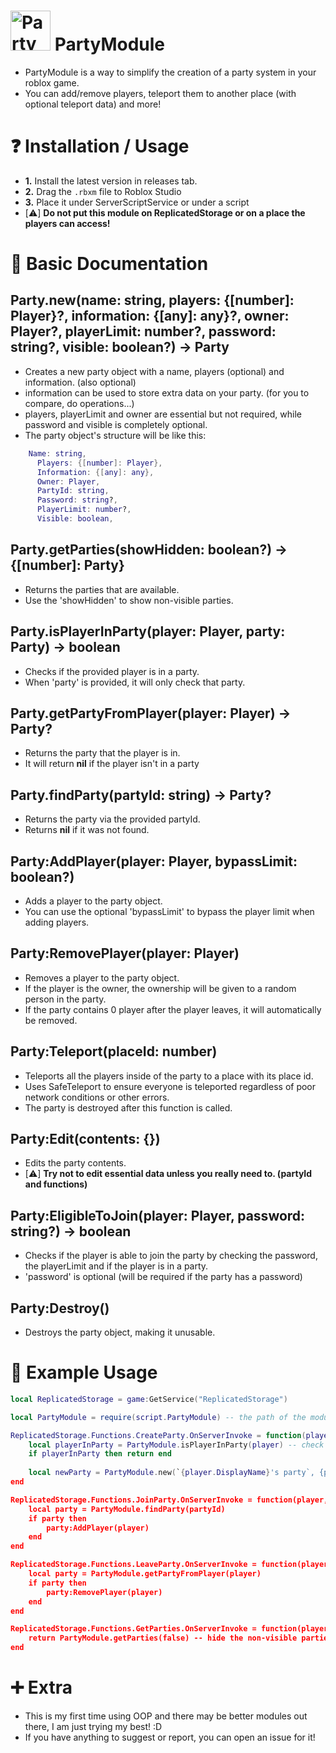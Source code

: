 # <img width="64" height="64" alt="PartyModule" src="https://github.com/user-attachments/assets/47ffaf63-a475-43ae-9f41-671257b27840"/> PartyModule

- PartyModule is a way to simplify the creation of a party system in your roblox game.
- You can add/remove players, teleport them to another place (with optional teleport data) and more!

# ❓ Installation / Usage
- **1.** Install the latest version in releases tab.
- **2.** Drag the `.rbxm` file to Roblox Studio
- **3.** Place it under ServerScriptService or under a script
- [⚠️] **Do not put this module on ReplicatedStorage or on a place the players can access!**

# 📘 Basic Documentation
## Party.new(name: string, players: {[number]: Player}?, information: {[any]: any}?, owner: Player?, playerLimit: number?, password: string?, visible: boolean?) -> Party
- Creates a new party object with a name, players (optional) and information. (also optional)
- information can be used to store extra data on your party. (for you to compare, do operations...)
- players, playerLimit and owner are essential but not required, while password and visible is completely optional.
- The party object's structure will be like this:

```lua
    Name: string,
	  Players: {[number]: Player},
	  Information: {[any]: any},
	  Owner: Player,
	  PartyId: string,
	  Password: string?,
	  PlayerLimit: number?,
	  Visible: boolean,
```
## Party.getParties(showHidden: boolean?) -> {[number]: Party}
- Returns the parties that are available.
- Use the 'showHidden' to show non-visible parties.

## Party.isPlayerInParty(player: Player, party: Party) -> boolean
- Checks if the provided player is in a party.
- When 'party' is provided, it will only check that party.

## Party.getPartyFromPlayer(player: Player) -> Party?
- Returns the party that the player is in.
- It will return **nil** if the player isn't in a party

## Party.findParty(partyId: string) -> Party?
- Returns the party via the provided partyId.
- Returns **nil** if it was not found.

## Party:AddPlayer(player: Player, bypassLimit: boolean?)
- Adds a player to the party object.
- You can use the optional 'bypassLimit' to bypass the player limit when adding players.

## Party:RemovePlayer(player: Player)
- Removes a player to the party object.
- If the player is the owner, the ownership will be given to a random person in the party.
- If the party contains 0 player after the player leaves, it will automatically be removed.

## Party:Teleport(placeId: number)
- Teleports all the players inside of the party to a place with its place id.
- Uses SafeTeleport to ensure everyone is teleported regardless of poor network conditions or other errors.
- The party is destroyed after this function is called.

## Party:Edit(contents: {})
- Edits the party contents.
- [⚠️] **Try not to edit essential data unless you really need to. (partyId and functions)**

## Party:EligibleToJoin(player: Player, password: string?) -> boolean
- Checks if the player is able to join the party by checking the password, the playerLimit and if the player is in a party.
- 'password' is optional (will be required if the party has a password)

## Party:Destroy()
- Destroys the party object, making it unusable.

# 📄 Example Usage
```lua
local ReplicatedStorage = game:GetService("ReplicatedStorage")

local PartyModule = require(script.PartyModule) -- the path of the module

ReplicatedStorage.Functions.CreateParty.OnServerInvoke = function(player)
	local playerInParty = PartyModule.isPlayerInParty(player) -- check if player is already in a party
	if playerInParty then return end
	
	local newParty = PartyModule.new(`{player.DisplayName}'s party`, {player}, nil, player)
end

ReplicatedStorage.Functions.JoinParty.OnServerInvoke = function(player, partyId)
	local party = PartyModule.findParty(partyId)
	if party then
		party:AddPlayer(player)
	end
end

ReplicatedStorage.Functions.LeaveParty.OnServerInvoke = function(player)
	local party = PartyModule.getPartyFromPlayer(player)
	if party then
		party:RemovePlayer(player)
	end
end

ReplicatedStorage.Functions.GetParties.OnServerInvoke = function(player)
	return PartyModule.getParties(false) -- hide the non-visible parties from the player
end
```

# ➕ Extra
- This is my first time using OOP and there may be better modules out there, I am just trying my best! :D
- If you have anything to suggest or report, you can open an issue for it!
